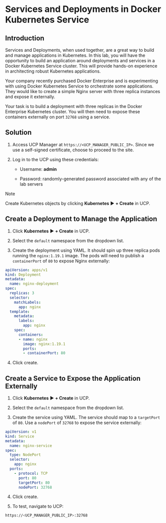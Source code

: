 # Services and Deployments in Docker Kubernetes Service

## Introduction

Services and Deployments, when used together, are a great way to build and manage applications in Kubernetes. In this lab, you will have the opportunity to build an application around deployments and services in a Docker Kubernetes Service cluster. This will provide hands-on experience in architecting robust Kubernetes applications.

Your company recently purchased Docker Enterprise and is experimenting with using Docker Kubernetes Service to orchestrate some applications. They would like to create a simple Nginx server with three replica instances and expose it externally.

Your task is to build a deployment with three replicas in the Docker Enterprise Kubernetes cluster. You will then need to expose these containers externally on port `32768` using a service.

## Solution

1. Access UCP Manager at `https://<UCP_MANAGER_PUBLIC_IP>`. Since we use a self-signed certificate, choose to proceed to the site.

2. Log in to the UCP using these credentials:

    * Username: **admin**

    * Password: randomly-generated password associated with any of the lab servers

> [!NOTE]
> 
> Create Kubernetes objects by clicking **Kubernetes** ▶︎ **+ Create** in UCP.

## Create a Deployment to Manage the Application

1. Click **Kubernetes** ▶︎ **+ Create** in UCP.

2. Select the `default` namespace from the dropdown list.

3. Create the deployment using YAML. It should spin up three replica pods running the `nginx:1.19.1` image. The pods will need to publish a `containerPort` of `80` to expose Nginx externally:

```yaml
apiVersion: apps/v1
kind: Deployment
metadata:
  name: nginx-deployment
spec:
  replicas: 3
  selector:
    matchLabels:
      app: nginx
  template:
    metadata:
      labels:
        app: nginx
    spec:
      containers:
      - name: nginx
        image: nginx:1.19.1
        ports:
        - containerPort: 80
```

4. Click create.

## Create a Service to Expose the Application Externally

1. Click **Kubernetes** ▶︎ **+ Create** in UCP.

2. Select the `default` namespace from the dropdown list.

3. Create the service using YAML. The service should map to a `targetPort` of `80`. Use a `nodePort` of `32768` to expose the service externally:

```yaml
apiVersion: v1
kind: Service
metadata:
  name: nginx-service
spec:
  type: NodePort
  selector:
    app: nginx
  ports:
    - protocol: TCP
      port: 80
      targetPort: 80
      nodePort: 32768
```

4. Click create.

5. To test, navigate to UCP:

```zsh
https://<UCP_MANAGER_PUBLIC_IP>:32768
```
